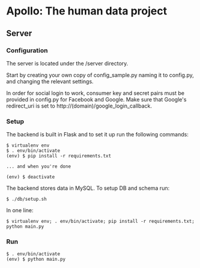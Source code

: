 Apollo: The human data project
==============================

## Server

### Configuration

The server is located under the /server directory.

Start by creating your own copy of config_sample.py naming it to config.py, and changing the relevant settings.

In order for social login to work, consumer key and secret pairs must be provided in config.py for Facebook and Google.
Make sure that Google's redirect_uri is set to http://(domain)/google_login_callback.

### Setup

The backend is built in Flask and to set it up run the following commands:

    $ virtualenv env
    $ . env/bin/activate
    (env) $ pip install -r requirements.txt

    ... and when you're done

    (env) $ deactivate

The backend stores data in MySQL. To setup DB and schema run:

    $ ./db/setup.sh

In one line:

    $ virtualenv env; . env/bin/activate; pip install -r requirements.txt; python main.py

### Run

    $ . env/bin/activate
    (env) $ python main.py
